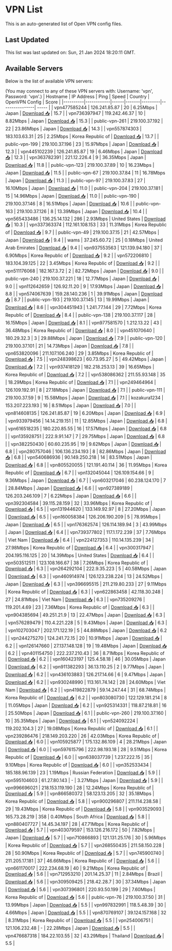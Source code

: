 # VPN List

This is an auto-generated list of Open VPN config files.

## Last Updated

This list was last updated on: Sun, 21 Jan 2024 18:20:11 GMT.

## Available Servers

Below is the list of available VPN servers:

(You may connect to any of these VPN servers with: Username: 'vpn', Password: 'vpn'.)
| Hostname | IP Address | Ping | Speed | Country | OpenVPN Config | Score |
|----------|------------|------|-------|---------|----------------| ----- |
| vpn477585244 | 126.241.85.87 | 20 | 6.25Mbps | Japan | [Download 📥](./configs/server_0_JP.ovpn) | 15.7 |
| vpn736397947 | 119.242.46.37 | 10 | 8.82Mbps | Japan | [Download 📥](./configs/server_1_JP.ovpn) | 15.3 |
| public-vpn-261 | 219.100.37.192 | 22 | 23.86Mbps | Japan | [Download 📥](./configs/server_2_JP.ovpn) | 14.3 |
| vpn557874303 | 183.103.63.31 | 25 | 2.25Mbps | Korea Republic of | [Download 📥](./configs/server_3_KR.ovpn) | 13.7 |
| public-vpn-199 | 219.100.37.196 | 23 | 15.97Mbps | Japan | [Download 📥](./configs/server_4_JP.ovpn) | 12.3 |
| vpn445102239 | 126.241.85.87 | 19 | 6.46Mbps | Japan | [Download 📥](./configs/server_5_JP.ovpn) | 12.3 |
| vpn363782391 | 221.12.226.4 | 9 | 36.35Mbps | Japan | [Download 📥](./configs/server_6_JP.ovpn) | 11.8 |
| public-vpn-123 | 219.100.37.89 | 10 | 16.23Mbps | Japan | [Download 📥](./configs/server_7_JP.ovpn) | 11.5 |
| public-vpn-67 | 219.100.37.84 | 11 | 16.78Mbps | Japan | [Download 📥](./configs/server_8_JP.ovpn) | 11.3 |
| public-vpn-97 | 219.100.37.83 | 27 | 16.10Mbps | Japan | [Download 📥](./configs/server_9_JP.ovpn) | 11.0 |
| public-vpn-204 | 219.100.37.181 | 15 | 14.96Mbps | Japan | [Download 📥](./configs/server_10_JP.ovpn) | 11.0 |
| public-vpn-190 | 219.100.37.146 | 8 | 16.51Mbps | Japan | [Download 📥](./configs/server_11_JP.ovpn) | 10.6 |
| public-vpn-163 | 219.100.37.126 | 8 | 13.39Mbps | Japan | [Download 📥](./configs/server_12_JP.ovpn) | 10.4 |
| vpn565433486 | 136.25.14.132 | 286 | 2.93Mbps | United States | [Download 📥](./configs/server_13_US.ovpn) | 10.3 |
| vpn337363374 | 112.161.108.153 | 33 | 11.31Mbps | Korea Republic of | [Download 📥](./configs/server_14_KR.ovpn) | 9.7 |
| public-vpn-49 | 219.100.37.15 | 21 | 42.57Mbps | Japan | [Download 📥](./configs/server_15_JP.ovpn) | 9.4 |
| wams | 37.245.60.72 | 25 | 0.18Mbps | United Arab Emirates | [Download 📥](./configs/server_16_AE.ovpn) | 9.4 |
| vpn937553563 | 121.139.94.180 | 37 | 6.90Mbps | Korea Republic of | [Download 📥](./configs/server_17_KR.ovpn) | 9.2 |
| vpn572206810 | 183.104.39.125 | 22 | 3.45Mbps | Korea Republic of | [Download 📥](./configs/server_18_KR.ovpn) | 9.2 |
| vpn511176068 | 182.167.3.72 | 2 | 82.72Mbps | Japan | [Download 📥](./configs/server_19_JP.ovpn) | 9.0 |
| public-vpn-240 | 219.100.37.221 | 18 | 12.77Mbps | Japan | [Download 📥](./configs/server_20_JP.ovpn) | 9.0 |
| vpn112642659 | 126.92.11.20 | 9 | 17.93Mbps | Japan | [Download 📥](./configs/server_21_JP.ovpn) | 8.8 |
| vpn574067639 | 159.28.140.236 | 1 | 39.91Mbps | Japan | [Download 📥](./configs/server_22_JP.ovpn) | 8.7 |
| public-vpn-193 | 219.100.37.145 | 13 | 19.99Mbps | Japan | [Download 📥](./configs/server_23_JP.ovpn) | 8.6 |
| vpn304451943 | 1.241.77.144 | 29 | 7.72Mbps | Korea Republic of | [Download 📥](./configs/server_24_KR.ovpn) | 8.4 |
| public-vpn-138 | 219.100.37.117 | 28 | 16.15Mbps | Japan | [Download 📥](./configs/server_25_JP.ovpn) | 8.1 |
| vpn977581570 | 1.212.13.22 | 43 | 36.48Mbps | Korea Republic of | [Download 📥](./configs/server_26_KR.ovpn) | 8.0 |
| vpn451070640 | 180.29.32.3 | 3 | 29.88Mbps | Japan | [Download 📥](./configs/server_27_JP.ovpn) | 7.9 |
| public-vpn-120 | 219.100.37.101 | 21 | 14.73Mbps | Japan | [Download 📥](./configs/server_28_JP.ovpn) | 7.8 |
| vpn653820096 | 211.107.106.240 | 29 | 3.85Mbps | Korea Republic of | [Download 📥](./configs/server_29_KR.ovpn) | 7.5 |
| vpn248398623 | 60.73.95.27 | 5 | 49.42Mbps | Japan | [Download 📥](./configs/server_30_JP.ovpn) | 7.2 |
| vpn937418129 | 182.218.253.13 | 39 | 16.65Mbps | Korea Republic of | [Download 📥](./configs/server_31_KR.ovpn) | 7.2 |
| vpn538086362 | 211.55.93.148 | 35 | 18.29Mbps | Korea Republic of | [Download 📥](./configs/server_32_KR.ovpn) | 7.1 |
| vpn249464964 | 126.109.192.91 | 8 | 27.18Mbps | Japan | [Download 📥](./configs/server_33_JP.ovpn) | 7.1 |
| public-vpn-111 | 219.100.37.59 | 9 | 15.58Mbps | Japan | [Download 📥](./configs/server_34_JP.ovpn) | 7.1 |
| kozakura1234 | 153.207.223.193 | 16 | 8.51Mbps | Japan | [Download 📥](./configs/server_35_JP.ovpn) | 7.0 |
| vpn814608135 | 126.241.85.87 | 19 | 6.20Mbps | Japan | [Download 📥](./configs/server_36_JP.ovpn) | 6.9 |
| vpn933979456 | 14.14.219.151 | 11 | 12.85Mbps | Japan | [Download 📥](./configs/server_37_JP.ovpn) | 6.8 |
| vpn616518235 | 180.220.85.55 | 16 | 17.57Mbps | Japan | [Download 📥](./configs/server_38_JP.ovpn) | 6.8 |
| vpn135928751 | 222.9.91.147 | 7 | 29.75Mbps | Japan | [Download 📥](./configs/server_39_JP.ovpn) | 6.8 |
| vpn382250430 | 60.60.235.95 | 19 | 9.62Mbps | Japan | [Download 📥](./configs/server_40_JP.ovpn) | 6.8 |
| vpn280757046 | 106.136.234.193 | 8 | 82.86Mbps | Japan | [Download 📥](./configs/server_41_JP.ovpn) | 6.8 |
| vpn540686936 | 90.149.250.218 | 14 | 83.51Mbps | Japan | [Download 📥](./configs/server_42_JP.ovpn) | 6.8 |
| vpn805520055 | 121.191.40.114 | 36 | 11.95Mbps | Korea Republic of | [Download 📥](./configs/server_43_KR.ovpn) | 6.7 |
| vpn132045044 | 126.109.154.66 | 9 | 9.36Mbps | Japan | [Download 📥](./configs/server_44_JP.ovpn) | 6.7 |
| vpn603217046 | 60.238.124.170 | 7 | 28.84Mbps | Japan | [Download 📥](./configs/server_45_JP.ovpn) | 6.6 |
| vpn927389189 | 126.203.246.109 | 7 | 6.22Mbps | Japan | [Download 📥](./configs/server_46_JP.ovpn) | 6.6 |
| vpn392304584 | 39.115.28.159 | 32 | 33.96Mbps | Korea Republic of | [Download 📥](./configs/server_47_KR.ovpn) | 6.5 |
| vpn131944620 | 133.149.92.97 | 8 | 27.20Mbps | Japan | [Download 📥](./configs/server_48_JP.ovpn) | 6.5 |
| vpn160058384 | 126.206.190.209 | 5 | 78.95Mbps | Japan | [Download 📥](./configs/server_49_JP.ovpn) | 6.5 |
| vpn176362574 | 126.114.189.94 | 3 | 43.99Mbps | Japan | [Download 📥](./configs/server_50_JP.ovpn) | 6.4 |
| vpn739377802 | 117.1.172.239 | 37 | 7.76Mbps | Viet Nam | [Download 📥](./configs/server_51_VN.ovpn) | 6.4 |
| vpn224127353 | 110.14.135.239 | 34 | 27.98Mbps | Korea Republic of | [Download 📥](./configs/server_52_KR.ovpn) | 6.4 |
| vpn300317947 | 204.195.116.125 | 20 | 14.39Mbps | United States | [Download 📥](./configs/server_53_US.ovpn) | 6.4 |
| vpn503512511 | 123.108.166.67 | 38 | 7.26Mbps | Korea Republic of | [Download 📥](./configs/server_54_KR.ovpn) | 6.3 |
| vpn264292104 | 222.9.35.223 | 5 | 40.58Mbps | Japan | [Download 📥](./configs/server_55_JP.ovpn) | 6.3 |
| vpn460914974 | 126.123.238.224 | 13 | 24.52Mbps | Japan | [Download 📥](./configs/server_56_JP.ovpn) | 6.3 |
| vpn396695515 | 211.219.80.233 | 27 | 9.11Mbps | Korea Republic of | [Download 📥](./configs/server_57_KR.ovpn) | 6.3 |
| vpn622863458 | 42.118.30.248 | 27 | 24.81Mbps | Viet Nam | [Download 📥](./configs/server_58_VN.ovpn) | 6.3 |
| vpn735209276 | 119.201.4.69 | 23 | 7.36Mbps | Korea Republic of | [Download 📥](./configs/server_59_KR.ovpn) | 6.3 |
| vpn904385694 | 49.251.21.9 | 13 | 22.47Mbps | Japan | [Download 📥](./configs/server_60_JP.ovpn) | 6.3 |
| vpn576289479 | 110.4.221.228 | 5 | 9.43Mbps | Japan | [Download 📥](./configs/server_61_JP.ovpn) | 6.3 |
| vpn102703047 | 202.171.122.19 | 5 | 44.88Mbps | Japan | [Download 📥](./configs/server_62_JP.ovpn) | 6.2 |
| vpn244275270 | 124.241.72.15 | 20 | 10.91Mbps | Japan | [Download 📥](./configs/server_63_JP.ovpn) | 6.2 |
| vpn126147660 | 27.137.148.128 | 19 | 19.48Mbps | Japan | [Download 📥](./configs/server_64_JP.ovpn) | 6.2 |
| vpn401154750 | 222.237.210.43 | 36 | 8.71Mbps | Korea Republic of | [Download 📥](./configs/server_65_KR.ovpn) | 6.2 |
| vpn160423197 | 125.4.58.18 | 46 | 30.05Mbps | Japan | [Download 📥](./configs/server_66_JP.ovpn) | 6.2 |
| vpn911382293 | 36.13.110.25 | 2 | 9.77Mbps | Japan | [Download 📥](./configs/server_67_JP.ovpn) | 6.2 |
| vpn436103883 | 126.217.14.66 | 6 | 9.47Mbps | Japan | [Download 📥](./configs/server_68_JP.ovpn) | 6.2 |
| vpn930248990 | 113.161.74.142 | 28 | 24.60Mbps | Viet Nam | [Download 📥](./configs/server_69_VN.ovpn) | 6.2 |
| vpn419822879 | 59.14.247.44 | 31 | 68.74Mbps | Korea Republic of | [Download 📥](./configs/server_70_KR.ovpn) | 6.2 |
| vpn803080730 | 122.129.181.214 | 8 | 11.05Mbps | Japan | [Download 📥](./configs/server_71_JP.ovpn) | 6.2 |
| vpn925314331 | 118.87.218.81 | 16 | 25.50Mbps | Japan | [Download 📥](./configs/server_72_JP.ovpn) | 6.1 |
| public-vpn-260 | 219.100.37.160 | 10 | 35.35Mbps | Japan | [Download 📥](./configs/server_73_JP.ovpn) | 6.1 |
| vpn524092224 | 119.202.104.3 | 27 | 19.08Mbps | Korea Republic of | [Download 📥](./configs/server_74_KR.ovpn) | 6.1 |
| vpn239286476 | 218.149.203.220 | 26 | 42.03Mbps | Korea Republic of | [Download 📥](./configs/server_75_KR.ovpn) | 6.0 |
| vpn105925877 | 175.132.86.109 | 4 | 28.21Mbps | Japan | [Download 📥](./configs/server_76_JP.ovpn) | 6.0 |
| vpn597615796 | 222.98.193.18 | 28 | 9.51Mbps | Korea Republic of | [Download 📥](./configs/server_77_KR.ovpn) | 6.0 |
| vpn638037739 | 1.237.222.15 | 35 | 9.10Mbps | Korea Republic of | [Download 📥](./configs/server_78_KR.ovpn) | 6.0 |
| vpn352533434 | 185.188.96.139 | 23 | 1.19Mbps | Russian Federation | [Download 📥](./configs/server_79_RU.ovpn) | 5.9 |
| vpn595104603 | 61.27.80.143 | - | 3.27Mbps | Japan | [Download 📥](./configs/server_80_JP.ovpn) | 5.9 |
| vpn996696021 | 218.153.119.190 | 28 | 12.24Mbps | Korea Republic of | [Download 📥](./configs/server_81_KR.ovpn) | 5.9 |
| vpn866580372 | 58.123.13.205 | 32 | 35.18Mbps | Korea Republic of | [Download 📥](./configs/server_82_KR.ovpn) | 5.8 |
| vpn900296807 | 211.114.238.58 | 29 | 19.43Mbps | Korea Republic of | [Download 📥](./configs/server_83_KR.ovpn) | 5.8 |
| vpn903529093 | 165.73.28.219 | 358 | 0.40Mbps | South Africa | [Download 📥](./configs/server_84_ZA.ovpn) | 5.8 |
| vpn880407727 | 14.45.34.197 | 28 | 47.71Mbps | Korea Republic of | [Download 📥](./configs/server_85_KR.ovpn) | 5.7 |
| vpn403079597 | 153.126.216.172 | 50 | 7.82Mbps | Japan | [Download 📥](./configs/server_86_JP.ovpn) | 5.7 |
| vpn710866893 | 121.131.25.176 | 30 | 5.96Mbps | Korea Republic of | [Download 📥](./configs/server_87_KR.ovpn) | 5.7 |
| vpn268550435 | 211.58.150.228 | 28 | 50.90Mbps | Korea Republic of | [Download 📥](./configs/server_88_KR.ovpn) | 5.7 |
| vpn745900740 | 211.205.17.181 | 37 | 46.66Mbps | Korea Republic of | [Download 📥](./configs/server_89_KR.ovpn) | 5.6 |
| vpn661170017 | 222.234.68.19 | 40 | 9.21Mbps | Korea Republic of | [Download 📥](./configs/server_90_KR.ovpn) | 5.6 |
| vpn712953210 | 201.14.25.37 | 11 | 2.84Mbps | Brazil | [Download 📥](./configs/server_91_BR.ovpn) | 5.6 |
| vpn309509425 | 218.42.28.7 | 30 | 37.34Mbps | Japan | [Download 📥](./configs/server_92_JP.ovpn) | 5.6 |
| vpn307396801 | 220.93.50.199 | 29 | 7.60Mbps | Korea Republic of | [Download 📥](./configs/server_93_KR.ovpn) | 5.6 |
| public-vpn-76 | 219.100.37.50 | 31 | 13.99Mbps | Japan | [Download 📥](./configs/server_94_JP.ovpn) | 5.5 |
| vpn997832991 | 118.5.48.39 | 30 | 4.66Mbps | Japan | [Download 📥](./configs/server_95_JP.ovpn) | 5.5 |
| vpn870769107 | 39.124.157.168 | 32 | 8.31Mbps | Korea Republic of | [Download 📥](./configs/server_96_KR.ovpn) | 5.5 |
| vpn254006751 | 121.106.232.48 | - | 22.28Mbps | Japan | [Download 📥](./configs/server_97_JP.ovpn) | 5.5 |
| vpn476687318 | 184.22.103.55 | 32 | 43.29Mbps | Thailand | [Download 📥](./configs/server_98_TH.ovpn) | 5.5 |
